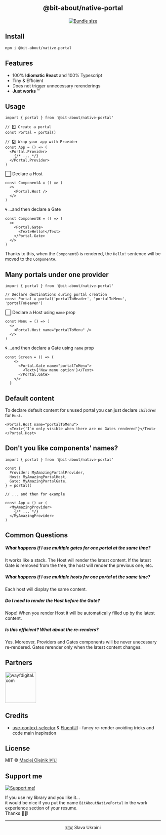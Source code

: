 
<p align="center" style="font-weight: bold; font-size: 1.5em">@bit-about/native-portal</p>
<p align="center">
<a href="https://www.npmjs.com/package/@bit-about/native-portal"><img alt="" src="https://img.shields.io/npm/v/@bit-about/native-portal.svg" /></a>
<a href="https://bundlephobia.com/package/@bit-about/native-portal"><img alt="Bundle size" src="https://img.shields.io/bundlephobia/minzip/@bit-about/native-portal?label=size" /></a>
<a href="https://codecov.io/gh/bit-about/native-portal"><img alt="" src="https://img.shields.io/codecov/c/github/bit-about/native-portals?token=BuGi92VqnL" /></a>
</p>

## Install

```bash
npm i @bit-about/native-portal
```

## Features

- 100% **Idiomatic React** and 100% Typescript
- Tiny & Efficient
- Does not trigger unnecessary rerenderings
- **Just works** ™

## Usage

```tsx
import { portal } from '@bit-about/native-portal'

// 1️⃣ Create a portal
const Portal = portal()

// 2️⃣ Wrap your app with Provider
const App = () => (
  <Portal.Provider>
    {/* ... */}
  </Portal.Provider>
)

```


⬜ Declare a Host
```tsx
const ComponentA = () => (
  <>
    <Portal.Host />
  </>
)
```


🌀 ...and then declare a Gate
```tsx
const ComponentB = () => (
  <>
    <Portal.Gate>
      <Text>Hello!</Text>
    </Portal.Gate>
  </>
)
```

Thanks to this, 
when the `ComponentB` is rendered, 
the `Hello!` sentence will be moved to the `ComponentA`.

## Many portals under one provider
```tsx
import { portal } from '@bit-about/native-portal'

// Declare destinations during portal creation
const Portal = portal('portalToHeader', 'portalToMenu', 'portalToHeaven')
```

⬜ Declare a Host using `name` prop
```tsx
const Menu = () => (
  <>
    <Portal.Host name="portalToMenu" />
  </>
)
```


🌀 ...and then declare a Gate using `name` prop
```tsx
const Screen = () => (
    <>
      <Portal.Gate name="portalToMenu">
        <Text>{'New menu option'}</Text>
      </Portal.Gate>
    </>
  )
```


## Default content
To declare default content for unused portal you can just declare `children` for `Host`.

```tsx
<Portal.Host name="portalToMenu">
  <Text>{'I`m only visible when there are no Gates rendered'}</Text>
</Portal.Host>
```

## Don't you like components' names?
```tsx
import { portal } from '@bit-about/native-portal'

const {
  Provider: MyAmazingPortalProvider,
  Host: MyAmazingPortalHost,
  Gate: MyAmazingPortalGate,
} = portal()

// ... and then for example

const App = () => (
  <MyAmazingProvider>
    {/* ... */}
  </MyAmazingProvider>
)
```

## Common Questions
##### What happens if I use multiple gates for one portal at the same time?
It works like a stack. The Host will render the latest content. If the latest Gate is removed from the tree, the host will render the previous one, etc.

##### What happens if I use multiple hosts for one portal at the same time?
Each host will display the same content.

##### Do I need to render the Host before the Gate?
Nope! When you render Host it will be automatically filled up by the latest content.

##### Is this efficient? What about the re-renders?
Yes. Moreover, Providers and Gates components will be never unecessary re-rendered.
Gates rerender only when the latest content changes.

## Partners  
<a href="https://www.wayfdigital.com/"><img alt="wayfdigital.com" width="100" height="100" src="https://user-images.githubusercontent.com/1496580/161037415-0503f763-a60b-4d40-af9f-95d1304fa486.png"/></a>

## Credits
- [use-context-selector](https://github.com/dai-shi/use-context-selector) & [FluentUI](https://github.com/microsoft/fluentui) - fancy re-render avoiding tricks and code main inspiration

## License
MIT © [Maciej Olejnik 🇵🇱](https://github.com/macoley)

## Support me 

<a href="https://github.com/sponsors/macoley"><img alt="Support me!" src="https://img.shields.io/badge/github.com-Support%20me!-green"/></a>

If you use my library and you like it...<br />
it would be nice if you put the name `BitAboutNativePortal` in the work experience section of your resume.<br />
Thanks 🙇🏻! 


---
<p align="center">🇺🇦 Slava Ukraini</p>
